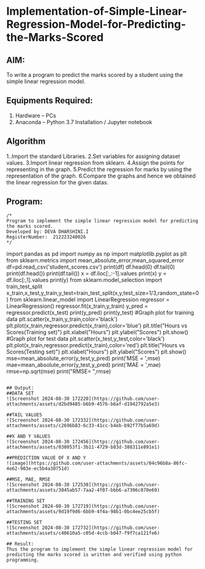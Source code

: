 # Implementation-of-Simple-Linear-Regression-Model-for-Predicting-the-Marks-Scored

## AIM:
To write a program to predict the marks scored by a student using the simple linear regression model.

## Equipments Required:
1. Hardware – PCs
2. Anaconda – Python 3.7 Installation / Jupyter notebook

## Algorithm
1..Import the standard Libraries.
2.Set variables for assigning dataset values.
3.Import linear regression from sklearn.
4.Assign the points for representing in the graph.
5.Predict the regression for marks by using the representation of the graph.
6.Compare the graphs and hence we obtained the linear regression for the given datas. 


## Program:
```
/*
Program to implement the simple linear regression model for predicting the marks scored.
Developed by: DEVA DHARSHINI.I
RegisterNumber:  212223240026
*/
```
import pandas as pd
import numpy as np
import matplotlib.pyplot as plt
from sklearn.metrics import mean_absolute_error,mean_squared_error
df=pd.read_csv('student_scores.csv')
print(df)
df.head(0)
df.tail(0)
print(df.head())
print(df.tail())
x = df.iloc[:,:-1].values
print(x)
y = df.iloc[:,1].values
print(y)
from sklearn.model_selection import train_test_split
x_train,x_test,y_train,y_test=train_test_split(x,y,test_size=1/3,random_state=0)
from sklearn.linear_model import LinearRegression
regressor = LinearRegression()
regressor.fit(x_train,y_train)
y_pred = regressor.predict(x_test)
print(y_pred)
print(y_test)
#Graph plot for training data
plt.scatter(x_train,y_train,color='black')
plt.plot(x_train,regressor.predict(x_train),color='blue')
plt.title("Hours vs Scores(Training set)")
plt.xlabel("Hours")
plt.ylabel("Scores")
plt.show()
#Graph plot for test data
plt.scatter(x_test,y_test,color='black')
plt.plot(x_train,regressor.predict(x_train),color='red')
plt.title("Hours vs Scores(Testing set)")
plt.xlabel("Hours")
plt.ylabel("Scores")
plt.show()
mse=mean_absolute_error(y_test,y_pred)
print('MSE = ',mse)
mae=mean_absolute_error(y_test,y_pred)
print('MAE = ',mae)
rmse=np.sqrt(mse)
print("RMSE= ",rmse)
```

## Output:
##DATA SET
![Screenshot 2024-08-30 172220](https://github.com/user-attachments/assets/d2bd9485-b6b9-4576-b6af-d1942792a5e3)

##TAIL VALUES
![Screenshot 2024-08-30 172332](https://github.com/user-attachments/assets/c2696b83-6c33-41cc-b4eb-b92f77b5a69d)

##X AND Y VALUES
![Screenshot 2024-08-30 172456](https://github.com/user-attachments/assets/030053f1-3b11-4729-b83d-388311e891e1)

##PREDICTION VALUE OF X AND Y
![image](https://github.com/user-attachments/assets/04c96b8a-86fc-4e62-903e-ec5b4a30751d)

##MSE, MAE, RMSE
![Screenshot 2024-08-30 172538](https://github.com/user-attachments/assets/3845ab57-7aa2-4f07-bbb6-a7396c070e69)

##TRAINING SET
![Screenshot 2024-08-30 172719](https://github.com/user-attachments/assets/9d19f9d6-6bb9-4f4a-98b1-0bc4ee25cb5f)

##TESTING SET
![Screenshot 2024-08-30 172732](https://github.com/user-attachments/assets/c40610a5-c05d-4ccb-b047-f9f7ca121fe6)

## Result:
Thus the program to implement the simple linear regression model for predicting the marks scored is written and verified using python programming.
